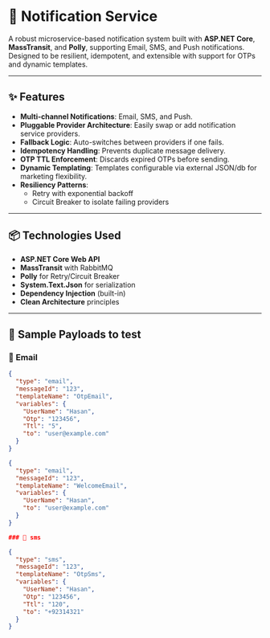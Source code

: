# 📢 Notification Service

A robust microservice-based notification system built with **ASP.NET Core**, **MassTransit**, and **Polly**, supporting Email, SMS, and Push notifications. Designed to be resilient, idempotent, and extensible with support for OTPs and dynamic templates.

---

## ✨ Features

- **Multi-channel Notifications**: Email, SMS, and Push.
- **Pluggable Provider Architecture**: Easily swap or add notification service providers.
- **Fallback Logic**: Auto-switches between providers if one fails.
- **Idempotency Handling**: Prevents duplicate message delivery.
- **OTP TTL Enforcement**: Discards expired OTPs before sending.
- **Dynamic Templating**: Templates configurable via external JSON/db for marketing flexibility.
- **Resiliency Patterns**:
  - Retry with exponential backoff
  - Circuit Breaker to isolate failing providers

---

## 📦 Technologies Used

- **ASP.NET Core Web API**
- **MassTransit** with RabbitMQ 
- **Polly** for Retry/Circuit Breaker
- **System.Text.Json** for serialization
- **Dependency Injection** (built-in)
- **Clean Architecture** principles

---
## 📮 Sample Payloads to test 

### 📧 Email

```json
{
  "type": "email",
  "messageId": "123",
  "templateName": "OtpEmail",
  "variables": {
    "UserName": "Hasan",
    "Otp": "123456",
    "Ttl": "5",
    "to": "user@example.com"
  }
}

{
  "type": "email",
  "messageId": "123",
  "templateName": "WelcomeEmail",
  "variables": {
    "UserName": "Hasan",
    "to": "user@example.com"
  }
}

### 📧 sms

{
  "type": "sms",
  "messageId": "123",
  "templateName": "OtpSms",
  "variables": {
    "UserName": "Hasan",
    "Otp": "123456",
    "Ttl": "120",
    "to": "+92314321"
  }
}
